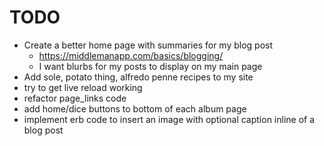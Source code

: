 # TODO

- Create a better home page with summaries for my blog post
    - https://middlemanapp.com/basics/blogging/
    - I want blurbs for my posts to display on my main page
- Add sole, potato thing, alfredo penne recipes to my site
- try to get live reload working
- refactor page_links code
- add home/dice buttons to bottom of each album page
- implement erb code to insert an image with optional caption inline of a blog post
